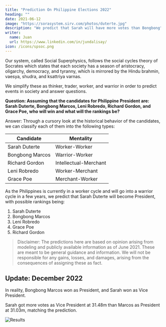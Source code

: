 ```yaml
---
title: "Prediction On Philippine Elections 2022"
heading: ""
date: 2021-06-12
image: "https://sorasystem.sirv.com/photos/duterte.jpg"
description: "We predict that Sarah will have more votes than Bongbong"
writer:
  name: Juan
  url: https://www.linkedin.com/in/jundalisay/
icon: /icons/spsoc.png
---
```



Our system, called Social Superphysics, follows the social cycles theory of Socrates which states that each society has a season of aristocracy, oligarchy, democracy, and tyranny, which is mirrored by the Hindu brahmin, vaesya, shudra, and ksattriya varnas. 

We simplify these as thinker, trader, worker, and warrior in order to predict events in society and answer questions.


**Question: Assuming that the candidates for Philippine President are: Sarah Duterte, Bongbong Marcos, Leni Robredo, Richard Gordon, and Grace Poe, who will win and what will the rankings be?**


Answer: Through a cursory look at the historical behavior of the candidates, we can classify each of them into the following types:

Candidate | Mentality
--- | ---
Sarah Duterte | Worker-Worker
Bongbong Marcos | Warrior-Worker
Richard Gordon | Intellectual-Merchant
Leni Robredo | Worker-Merchant
Grace Poe | Merchant-Worker

As the Philippines is currently in a worker cycle and will go into a warrior cycle in a few years, we predict that Sarah Duterte will become President, with possible rankings being:

1. Sarah Duterte
2. Bongbong Marcos
3. Leni Robredo
4. Grace Poe
5. Richard Gordon

> Disclaimer: The predictions here are based on opinion arising from modeling and publicly available information as of June 2021. These are meant to be general guidance and information. We will not be responsible for any gains, losses, and damages, arising from the consequences of assigning these as fact.


## Update: December 2022

In reality, Bongbong Marcos won as President, and Sarah won as Vice President. 

Sarah got more votes as Vice President at 31.48m than Marcos as President at 31.03m, matching the prediction. 

![Results](https://sa.kapamilya.com/absnews/abscbnnews/media/2022/news/05/10/duterte-carpio-and-marcos-screengrab.jpg)

